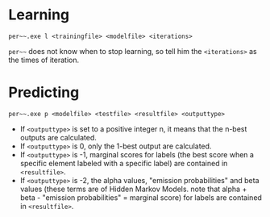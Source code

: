 # Learning #

```
per~~.exe l <trainingfile> <modelfile> <iterations>
```

`per~~` does not know when to stop learning, so tell him the `<iterations>` as the times of iteration.

# Predicting #

```
per~~.exe p <modelfile> <testfile> <resultfile> <outputtype>
```

  * If `<outputtype>` is set to a positive integer n, it means that the n-best outputs are calculated.
  * If `<outputtype>` is 0, only the 1-best output are calculated.
  * If `<outputtype>` is -1, marginal scores for labels (the best score when a specific element labeled with a specific label) are contained in `<resultfile>`.
  * If `<outputtype>` is -2, the alpha values, "emission probabilities" and beta values (these terms are of Hidden Markov Models. note that alpha + beta - "emission probabilities" = marginal score) for labels are contained in `<resultfile>`.